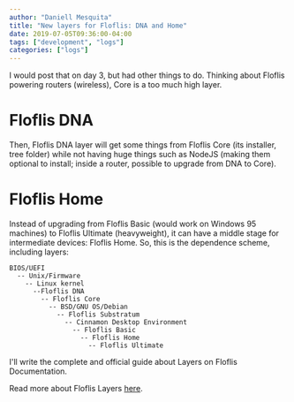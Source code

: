 ```yaml
---
author: "Daniell Mesquita"
title: "New layers for Floflis: DNA and Home"
date: 2019-07-05T09:36:00-04:00
tags: ["development", "logs"]
categories: ["logs"]
---
```


I would post that on day 3, but had other things to do.
Thinking about Floflis powering routers (wireless), Core is a too much high layer.

# Floflis DNA

Then, Floflis DNA layer will get some things from Floflis Core (its installer, tree folder) while not having huge things such as NodeJS (making them optional to install; inside a router, possible to upgrade from DNA to Core).

# Floflis Home

Instead of upgrading from Floflis Basic (would work on Windows 95 machines) to Floflis Ultimate (heavyweight), it can have a middle stage for intermediate devices: Floflis Home.
So, this is the dependence scheme, including layers:

```
BIOS/UEFI
  -- Unix/Firmware
    -- Linux kernel
      --Floflis DNA
        -- Floflis Core
          -- BSD/GNU OS/Debian
            -- Floflis Substratum
              -- Cinnamon Desktop Environment
                -- Floflis Basic
                  -- Floflis Home
                    -- Floflis Ultimate
```

I'll write the complete and official guide about Layers on Floflis Documentation.

Read more about Floflis Layers [here](../../../2019/07/floflis-layers-recipe-core-substratum-base-ultimate/).
